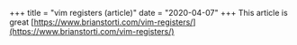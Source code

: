 +++
title = "vim registers (article)"
date = "2020-04-07"
+++
This article is great [https://www.brianstorti.com/vim-registers/](https://www.brianstorti.com/vim-registers/)
